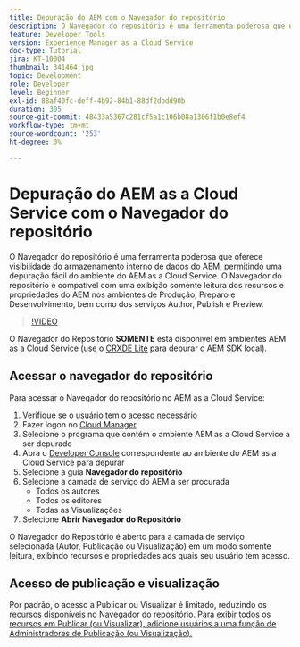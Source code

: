 ```yaml
---
title: Depuração do AEM com o Navegador do repositório
description: O Navegador do repositório é uma ferramenta poderosa que oferece visibilidade do armazenamento interno de dados do AEM, permitindo uma depuração fácil do ambiente do AEM as a Cloud Service.
feature: Developer Tools
version: Experience Manager as a Cloud Service
doc-type: Tutorial
jira: KT-10004
thumbnail: 341464.jpg
topic: Development
role: Developer
level: Beginner
exl-id: 88af40fc-deff-4b92-84b1-88df2dbdd90b
duration: 305
source-git-commit: 48433a5367c281cf5a1c106b08a1306f1b0e8ef4
workflow-type: tm+mt
source-wordcount: '253'
ht-degree: 0%

---
```


# Depuração do AEM as a Cloud Service com o Navegador do repositório

O Navegador do repositório é uma ferramenta poderosa que oferece visibilidade do armazenamento interno de dados do AEM, permitindo uma depuração fácil do ambiente do AEM as a Cloud Service. O Navegador do repositório é compatível com uma exibição somente leitura dos recursos e propriedades do AEM nos ambientes de Produção, Preparo e Desenvolvimento, bem como dos serviços Author, Publish e Preview.

>[!VIDEO](https://video.tv.adobe.com/v/341464?quality=12&learn=on)

O Navegador do Repositório __SOMENTE__ está disponível em ambientes AEM as a Cloud Service (use o [CRXDE Lite](../aem-sdk-local-quickstart/other-tools.md#crxde-lite) para depurar o AEM SDK local).

## Acessar o navegador do repositório

Para acessar o Navegador do repositório no AEM as a Cloud Service:

1. Verifique se o usuário tem [o acesso necessário](https://experienceleague.adobe.com/docs/experience-manager-cloud-service/content/implementing/developer-tools/repository-browser.html#access-prerequisites)
1. Fazer logon no [Cloud Manager](https://my.cloudmanager.adobe.com)
1. Selecione o programa que contém o ambiente AEM as a Cloud Service a ser depurado
1. Abra o [Developer Console](./developer-console.md) correspondente ao ambiente do AEM as a Cloud Service para depurar
1. Selecione a guia __Navegador do repositório__
1. Selecione a camada de serviço do AEM a ser procurada
   + Todos os autores
   + Todos os editores
   + Todas as Visualizações
1. Selecione __Abrir Navegador do Repositório__

O Navegador do Repositório é aberto para a camada de serviço selecionada (Autor, Publicação ou Visualização) em um modo somente leitura, exibindo recursos e propriedades aos quais seu usuário tem acesso.

## Acesso de publicação e visualização

Por padrão, o acesso a Publicar ou Visualizar é limitado, reduzindo os recursos disponíveis no Navegador do repositório. [Para exibir todos os recursos em Publicar (ou Visualizar), adicione usuários a uma função de Administradores de Publicação (ou Visualização).](https://experienceleague.adobe.com/docs/experience-manager-cloud-service/content/implementing/developer-tools/repository-browser.html#navigate-the-hierarchy)
